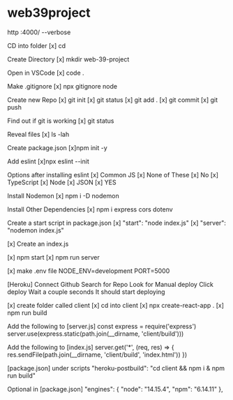 # web39project

http :4000/ --verbose

CD into folder
[x] cd 

Create Directory
[x] mkdir web-39-project

Open in VSCode
[x] code .

Make .gitignore 
[x] npx gitignore node

Create new Repo
[x] git init 
[x] git status 
[x] git add .
[x] git commit 
[x] git push 

Find out if git is working
[x] git status 

Reveal files 
[x] ls -lah

Create package.json
[x]npm init -y

Add eslint
[x]npx eslint --init

Options after installing eslint
[x] Common JS
[x] None of These
[x] No 
[x] TypeScript
[x] Node
[x] JSON
[x] YES

Install Nodemon
[x] npm i -D nodemon

Install Other Dependencies 
[x] npm i express cors dotenv 

Create a start script in package.json
[x] "start": "node index.js"
[x] "server": "nodemon index.js"

[x] Create an index.js

[x] npm start
[x] npm run server

[x] make .env file
    NODE_ENV=development
    PORT=5000

[Heroku] 
Connect Github
Search for Repo
Look for Manual deploy
Click deploy
Wait a couple seconds 
It should start deploying

[x] create folder called client
[x] cd into client
[x] npx create-react-app .
[x] npm run build

Add the following to [server.js]
const express = require('express')
server.use(express.static(path.join(__dirname, 'client/build')))

Add the following to [index.js] 
server.get('*', (req, res) => {
    res.sendFile(path.join(__dirname, 'client/build', 'index.html'))
})

[package.json]
under scripts
"heroku-postbuild": "cd client && npm i & npm run build"

Optional in [package.json]
"engines": {
    "node": "14.15.4",
    "npm": "6.14.11"
},
